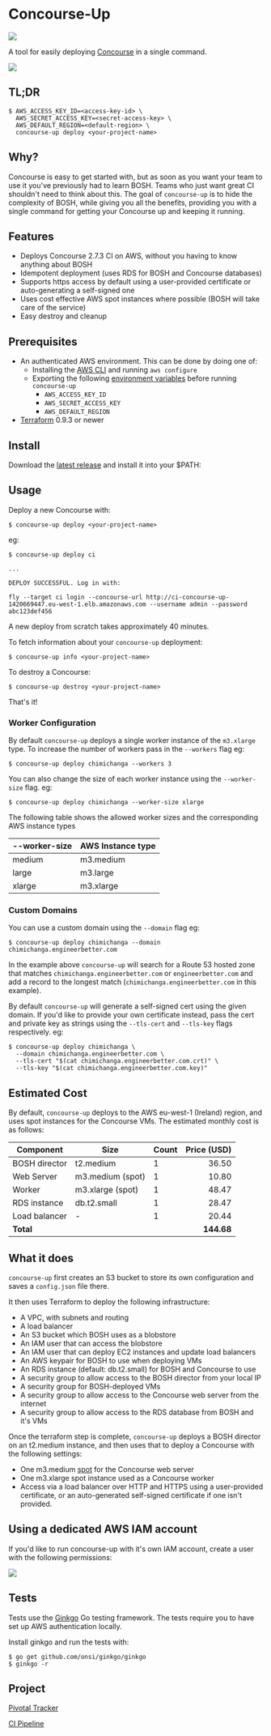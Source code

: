 # Concourse-Up

![](http://i.imgur.com/gZPuUW5.png)

A tool for easily deploying [Concourse](https://concourse.ci) in a single command.

![](https://ci.engineerbetter.com/api/v1/teams/main/pipelines/concourse-up/jobs/test/badge)

## TL;DR

```
$ AWS_ACCESS_KEY_ID=<access-key-id> \
  AWS_SECRET_ACCESS_KEY=<secret-access-key> \
  AWS_DEFAULT_REGION=<default-region> \
  concourse-up deploy <your-project-name>
```

## Why?

Concourse is easy to get started with, but as soon as you want your team to use it you've
previously had to learn BOSH. Teams who just want great CI shouldn't need to think about this.
The goal of `concourse-up` is to hide the complexity of BOSH, while giving you all the benefits,
providing you with a single command for getting your Concourse up and keeping it running.

## Features

- Deploys Concourse 2.7.3 CI on AWS, without you having to know anything about BOSH
- Idempotent deployment (uses RDS for BOSH and Concourse databases)
- Supports https access by default using a user-provided certificate or auto-generating a self-signed one
- Uses cost effective AWS spot instances where possible (BOSH will take care of the service)
- Easy destroy and cleanup

## Prerequisites

- An authenticated AWS environment. This can be done by doing one of:
  - Installing the [AWS CLI](http://docs.aws.amazon.com/cli/latest/userguide/installing.html) and running `aws configure`
  - Exporting the following [environment variables](http://docs.aws.amazon.com/cli/latest/userguide/cli-chap-getting-started.html#cli-environment) before running `concourse-up`
    - `AWS_ACCESS_KEY_ID`
    - `AWS_SECRET_ACCESS_KEY`
    - `AWS_DEFAULT_REGION`
- [Terraform](https://www.terraform.io/intro/getting-started/install.html) 0.9.3 or newer

## Install

Download the [latest release](https://github.com/EngineerBetter/concourse-up/releases) and install it into your $PATH:

## Usage

Deploy a new Concourse with:

```
$ concourse-up deploy <your-project-name>
```

eg:

```
$ concourse-up deploy ci

...

DEPLOY SUCCESSFUL. Log in with:

fly --target ci login --concourse-url http://ci-concourse-up-1420669447.eu-west-1.elb.amazonaws.com --username admin --password abc123def456

```

A new deploy from scratch takes approximately 40 minutes.

To fetch information about your `concourse-up` deployment:

```
$ concourse-up info <your-project-name>
```

To destroy a Concourse:

```
$ concourse-up destroy <your-project-name>
```

That's it!

### Worker Configuration

By default `concourse-up` deploys a single worker instance of the `m3.xlarge` type. To increase the number of workers pass in the `--workers` flag eg:

```
$ concourse-up deploy chimichanga --workers 3
```

You can also change the size of each worker instance using the `--worker-size` flag. eg:

```
$ concourse-up deploy chimichanga --worker-size xlarge
```

The following table shows the allowed worker sizes and the corresponding AWS instance types

| --worker-size | AWS Instance type |
|---------------|-------------------|
| medium        | m3.medium         |
| large         | m3.large          |
| xlarge        | m3.xlarge         |


### Custom Domains

You can use a custom domain using the `--domain` flag eg:

```
$ concourse-up deploy chimichanga --domain chimichanga.engineerbetter.com
```

In the example above `concourse-up` will search for a Route 53 hosted zone that matches `chimichanga.engineerbetter.com` or `engineerbetter.com` and add a record to the longest match (`chimichanga.engineerbetter.com` in this example).

By default `concourse-up` will generate a self-signed cert using the given domain. If you'd like to provide your own certificate instead, pass the cert and private key as strings using the `--tls-cert` and `--tls-key` flags respectively. eg:

```
$ concourse-up deploy chimichanga \
  --domain chimichanga.engineerbetter.com \
  --tls-cert "$(cat chimichanga.engineerbetter.com.crt)" \
  --tls-key "$(cat chimichanga.engineerbetter.com.key)"
```

## Estimated Cost

By default, `concourse-up` deploys to the AWS eu-west-1 (Ireland) region, and uses spot instances for the Concourse VMs. The estimated monthly cost is as follows:

| Component     | Size             | Count | Price (USD) |
|---------------|------------------|-------|------------:|
| BOSH director | t2.medium        |     1 |       36.50 |
| Web Server    | m3.medium (spot) |     1 |       10.80 |
| Worker        | m3.xlarge (spot) |     1 |       48.47 |
| RDS instance  | db.t2.small      |     1 |       28.47 |
| Load balancer |         -        |     1 |       20.44 |
| **Total**         |                  |       |      **144.68** |

## What it does

`concourse-up` first creates an S3 bucket to store its own configuration and saves a `config.json` file there.

It then uses Terraform to deploy the following infrastructure:

- A VPC, with subnets and routing
- A load balancer
- An S3 bucket which BOSH uses as a blobstore
- An IAM user that can access the blobstore
- An IAM user that can deploy EC2 instances and update load balancers
- An AWS keypair for BOSH to use when deploying VMs
- An RDS instance (default: db.t2.small) for BOSH and Concourse to use
- A security group to allow access to the BOSH director from your local IP
- A security group for BOSH-deployed VMs
- A security group to allow access to the Concourse web server from the internet
- A security group to allow access to the RDS database from BOSH and it's VMs


Once the terraform step is complete, `concourse-up` deploys a BOSH director on an t2.medium instance, and then uses that to deploy a Concourse with the following settings:

- One m3.medium [spot](https://aws.amazon.com/ec2/spot/) for the Concourse web server
- One m3.xlarge spot instance used as a Concourse worker
- Access via a load balancer over HTTP and HTTPS using a user-provided certificate, or an auto-generated self-signed certificate if one isn't provided.

## Using a dedicated AWS IAM account

If you'd like to run concourse-up with it's own IAM account, create a user with the following permissions:

![](http://i.imgur.com/Q0mOUjv.png)

## Tests

Tests use the [Ginkgo](https://onsi.github.io/ginkgo/) Go testing framework. The tests require you to have set up AWS authentication locally.

Install ginkgo and run the tests with:

```
$ go get github.com/onsi/ginkgo/ginkgo
$ ginkgo -r
```

## Project

[Pivotal Tracker](https://www.pivotaltracker.com/n/projects/2011803)

[CI Pipeline](https://ci.engineerbetter.com/teams/main/pipelines/concourse-up)
